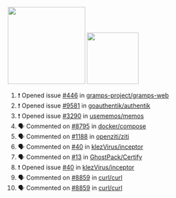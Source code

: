<a href="https://github.com/bestrocker221"><img src="https://github-readme-stats-sigma-five.vercel.app/api?username=bestrocker221&count_private=true&theme=dark" height="180" /></a> <a href="https://github.com/bestrocker221"><img src="https://github-readme-stats-sigma-five.vercel.app/api/top-langs/?username=bestrocker221&langs_count=8&theme=dark&hide=tex,java,html,css&layout=compact" height="120" /></a>


<!--START_SECTION:activity--> 
1. ❗ Opened issue [#446](https://github.com/gramps-project/gramps-web/issues/446) in [gramps-project/gramps-web](https://github.com/gramps-project/gramps-web)
2. ❗ Opened issue [#9581](https://github.com/goauthentik/authentik/issues/9581) in [goauthentik/authentik](https://github.com/goauthentik/authentik)
3. ❗ Opened issue [#3290](https://github.com/usememos/memos/issues/3290) in [usememos/memos](https://github.com/usememos/memos)
4. 🗣 Commented on [#8795](https://github.com/docker/compose/issues/8795#issuecomment-2054029613) in [docker/compose](https://github.com/docker/compose)
5. 🗣 Commented on [#1188](https://github.com/openziti/ziti/issues/1188#issuecomment-2050600835) in [openziti/ziti](https://github.com/openziti/ziti)
6. 🗣 Commented on [#40](https://github.com/klezVirus/inceptor/issues/40) in [klezVirus/inceptor](https://github.com/klezVirus/inceptor)
7. 🗣 Commented on [#13](https://github.com/GhostPack/Certify/issues/13) in [GhostPack/Certify](https://github.com/GhostPack/Certify)
8. ❗️ Opened issue [#40](https://github.com/klezVirus/inceptor/issues/40) in [klezVirus/inceptor](https://github.com/klezVirus/inceptor)
9. 🗣 Commented on [#8859](https://github.com/curl/curl/issues/8859) in [curl/curl](https://github.com/curl/curl)
10. 🗣 Commented on [#8859](https://github.com/curl/curl/issues/8859) in [curl/curl](https://github.com/curl/curl)
<!--END_SECTION:activity-->
